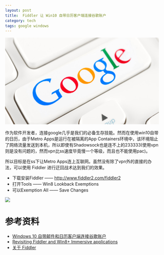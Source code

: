 ```yaml
---
layout: post
title:  Fiddler 让 Win10 自带日历客户端连接谷歌账户
category: tech
tags: google windows
---
```


![](/assets/img/google.jpg)

作为软件开发者，连接google几乎是我们的必备生存技能。然而在使用win10自带的日历，由于Metro Apps是运行在被隔离的App Containers环境中，该环境阻止了网络流量发送到本机，所以即使有Shadowsock也是连不上的233333(使用vpn则是没有问题的，然而vpn比ss速度毕竟慢一个等级，而且也不能使用pac)。

所以目标是在ss下让Metro Apps连上互联网。虽然没有除了vpn外的直接的办法，可以使用 Fiddler 进行迂回战术达到我们的效果。

* 下载安装Fiddler —— ​<http://www.fiddler2.com/fiddler2>
* 打开Tools —— Win8 Lookback Exemptions
* 可以Exemption All —— Save Changes

![](http://7vigrt.com1.z0.glb.clouddn.com/blog/pic/201703/fiddler.jpg)

# 参考资料

* [Windows 10 自带邮件和日历客户端连接谷歌账户](http://blog.sina.com.cn/s/blog_67de9c540102wfxt.html)
* [Revisiting Fiddler and Win8+ Immersive applications](https://blogs.msdn.microsoft.com/fiddler/2011/12/10/revisiting-fiddler-and-win8-immersive-applications)
* [关于 Fiddler](http://www.jianshu.com/p/99b6b4cd273c)
